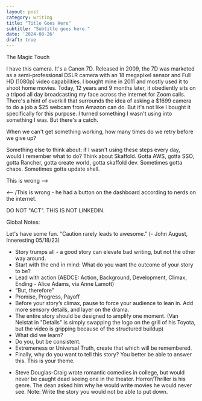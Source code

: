 ```yaml
---
layout: post
category: writing
title: "Title Goes Here"
subtitle: "Subtitle goes here."
date: '2024-08-26'
draft: true
---
```


The Magic Touch

I have this camera. It's a Canon 7D. Released in 2009, the 7D was marketed as a semi-professional DSLR camera with an 18 megapixel sensor and Full HD (1080p) video capabilities. I bought mine in 2011 and mostly used it to shoot home movies. Today, 12 years and 9 months later, it obediently sits on a tripod all day broadcasting my face across the internet for Zoom calls. There's a hint of overkill that surrounds the idea of asking a $1699 camera to do a job a $25 webcam from Amazon can do. But it's not like I bought it specifically for this purpose. I turned something I wasn't using into something I was. But there's a catch.



When we can't get something working, how many times do we retry before we give up?

Something else to think about: if I wasn't using these steps every day, would I remember what to do? Think about Skaffold. Gotta AWS, gotta SSO, gotta Rancher, gotta create world, gotta skaffold dev. Sometimes gotta chaos. Sometimes gotta update shell.



<!-- Notes: This is about failure tolerance. How tuned into something we can get so we still learn enough to make progress after hitting a wall. [Camera story goes here - I have a older-model DSLR on a tripod I use as my webcam for Zoom calls. (write this better) The software it needs for my macbook to recognize it is fiddly. I have to do a 6 part dance sometimes to get it to turn on. Here's what that looks like. Normal people would just buy a $30 webcam on amazon, Not Biff. etc etc] 

Think of the most amazing card trick you've ever seen. Magicians are banking on our inability to fathom the time spent on a single trick. Rather, the amount of times failed before success. (And that's only half their battle - then they have to rehearse the successes often enough to become as second nature as breathing). They're the most elite failure tolerators (obviously, improve this) in the world. -->




This is wrong -->
<!-- What would you do? 

Ask your handy brother-in-law? Take it to the shop or, if you like overpaying, the dealer? Not Biff.

In (Back to the Future)[] when Biff's car wouldn't start, he fiddled and fiddled and fiddled until he cracked the secret code - the finicky, obtuse, and seemingly unrelated series of actions only Biff knew how to execute to reliably start his Ford Super De Luxe Convertible. Now Biff doesn't even need to lock the doors.-->  
<-- /This is wrong - he had a button on the dashboard according to nerds on the internet. 


DO NOT "ACT". THIS IS NOT LINKEDIN.

Global Notes:

Let's have some fun. "Caution rarely leads to awesome." (- John August, Inneresting 05/18/23)

- Story trumps all - a good story can elevate bad writing, but not the other way around.
- Start with the end in mind: What do you want the outcome of your story to be?
- Lead with action (ABDCE: Action, Background, Development, Climax, Ending - Alice Adams, via Anne Lamott)
- “But, therefore”
- Promise, Progress, Payoff
- Before your story’s climax, pause to force your audience to lean in. Add more sensory details, and layer on the drama.
- The entire story should be designed to amplify one moment. (Van Neistat in "Details" is simply swapping the logo on the grill of his Toyota, but the video is gripping because of the structured buildup)
- What did we learn?
- Do you, but be consistent.
- Extremeness or Universal Truth, create that which will be remembered.
- Finally, why do you want to tell this story? You better be able to answer this. This is your theme.

<!-- Candidate note -->
- Steve Douglas-Craig wrote romantic comedies in college, but would never be caught dead seeing one in the theater. Horror/Thriller is his genre. The dean asked him why he would write movies he would never see. Note: Write the story you would not be able to put down.